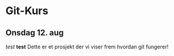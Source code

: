 # Git-Kurs


## Onsdag 12. aug

_test_
**test**
Dette er et prosjekt der vi viser frem hvordan git fungerer!
